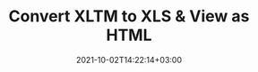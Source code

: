 ---
############################# Static ############################
layout: "autogen"
date: 2021-10-02T14:22:14+03:00
draft: false
path: "total/net/conversion/xltm-to-xls/"

############################# Head ############################
head_title: "Convert XLTM to XLS in C# VB.NET & View as HTML"
head_description: "Code example to convert XLTM to XLS and 100+ other file formats in .NET (C#, VB.NET, ASP.NET & .NET Core) applications. Display the Converted XLS document as HTML viewer."

############################# Header ############################
title: "Convert XLTM to XLS & View as HTML"
description: "Programmatically convert XLTM to XLS in .NET applications using flexible options to customize the resultant document. Convert the complete document or specific pages based on page numbers or selective page ranges using the .NET document conversion library."

############################# SubMenu ############################
submenu:
    enable: false

############################# Content ############################
content:
    enable: true
    block:
    - title_left: "XLTM to XLS Conversion in C# .NET"
      content_left: |
          XLTM to XLS file conversion using C#. Add watermark and view the converted document as HTML without using any external software.

          -   Create **Converter** object to convert XLTM document
          -   Set the convert options for XLS format
          -   Call **Convert** method of **Converter** class instance for conversion to XLS
          -   Set options for HTML viewer
          -   Create **Viewer** object to view converted XLS as HTML
          
      title_right: "Convert Whole Document or Specific Pages"
      content_right: |
          You require `GroupDocs.Conversion` & `GroupDocs.Viewer` namespaces to convert between a wide range of popular document types such as PDF, Microsoft Word, Excel, PowerPoint, Project, Outlook, HTML, diagrams and image file formats. Explore other [.NET APIs for Office documents](https://products.conholdate.com/total/net/) as offered by Conholdate.Total.
          
          Get the respective assembly files from the [downloads](https://downloads.conholdate.com/total/net) or fetch the whole package from [Nuget](https://www.nuget.org/packages/Conholdate.Total/) to add 'Conholdate.Total` directly in your workspace.
          
      code: |
          ```cs {linenos=false}
          // Convert XLTM to XLS using GroupDocs.Conversion API
          // Create Converter object to convert XLTM document
          using (Converter converter = new Converter("input.xltm"))
          {
              // set the convert options for XLS format
              var convertOptions = converter.GetPossibleConversions()["xls"].ConvertOptions;

              // convert to XLS format
              converter.Convert("output.xls", convertOptions);
          }

          // Set options for HTML viewer
          HtmlViewOptions viewOptions = HtmlViewOptions.ForEmbeddedResources("output{0}.html");

          // Create Viewer object to view converted XLS as HTML
          using (Viewer viewer = new Viewer("output.xls"))
          {
              viewer.View(viewOptions);
          }
          ```
    - title_left: "Add Watermark to Converted XLS in C#"
      content_left: |
          Accurately convert documents (XLTM to XLS) exactly as the original file and apply text or image watermarks to the converted document pages using C# .NET.

          -   Create **Converter** object to convert XLTM document
          -   Create new instance of **WatermarkOptions** class
          -   Specify watermark properties (color, width, text, image etc)
          -   Instantiate the proper **ConvertOptions** class
          -   Set **Watermark** property of the **ConvertOptions** instance
          -   Call **Convert** method of **Converter** class instance for conversion to XLS
        
      title_right: "Source Document Information Extraction"
      content_right: |
          The documents information extraction feature not only allows getting the basic information about the source document file but it also supports extracting some valuable file-format specific information such as project start and end dates of a Microsoft Project file, any printing restrictions on a PDF document, list of folders enclosed in an Outlook data file etc. 

          Convert popular document file formats on different operating systems such as Windows, Linux or macOS while using platforms such as Windows Azure, Mono and Xamarin.
          
      code: |
          ```cs {linenos=false}
          // Create Converter object to convert XLTM document
          using (Converter converter = new Converter("input.xltm"))
          {
              // Create new instance of WatermarkOptions class
              WatermarkOptions watermark = new WatermarkOptions
              {
                  Text = "Sample watermark",
                  Color = Color.Red,
                  Width = 100,
                  Height = 100,
                  Background = true
              };

              // Instantiate the proper ConvertOptions class
              PdfConvertOptions options = new PdfConvertOptions
              {
                  Watermark = watermark
              };

              // convert to XLS format
              converter.Convert("output.xls", options);
          }
          ```
############################# About Formats ############################
about_formats:
    enable: false
############################# More Formats ############################
more_formats:
    enable: true
    auto: false
    other_out_formats: PDF DOCX DOT DOTX DOTM TXT RTF HTML MHTML XLS XLSX XLSM XLT XLTX XLTM CSV DIF PPT PPTX PPS PPSX POT POTX POTM ODT OTT OTP ODP ODS EMZ WMZ SVGZ TEX DCM WMF BMP PNG GIF JPEG TIFF
############################# Back to top ###############################
back_to_top:
  enable: true
---